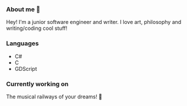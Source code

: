 ### About me 🦉
Hey! I'm a junior software engineer and writer. I love art, philosophy and writing/coding cool stuff! 


### Languages
- C#
- C
- GDScript

### Currently working on
The musical railways of your dreams! 🚂
